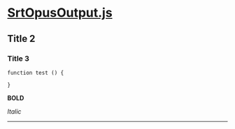 # [SrtOpusOutput.js](./SrtOpusOutput.js)

## Title 2

### Title 3

``` 
function test () {

}
```

**BOLD**

*Italic*

---

